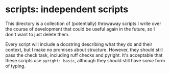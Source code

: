 # scripts: independent scripts

This directory is a collection of (potentially) throwaway scripts I write over the
course of development that could be useful again in the future, so I don't want to just
delete them.

Every script will include a docstring describing what they do and their context, but I
make no promises about structure. However, they should still pass the check task,
including ruff checks and pyright. It's acceptable that these scripts use `pyright:
basic`, although they should still have _some_ form of typing.
